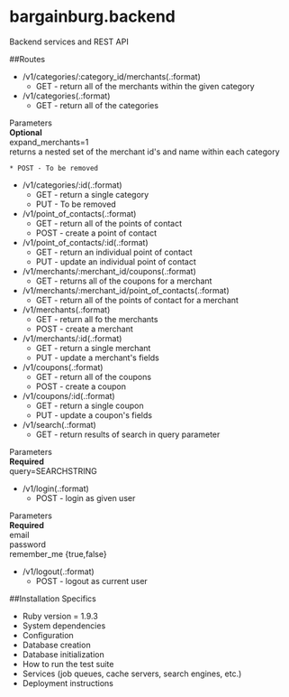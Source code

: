 bargainburg.backend
===================

Backend services and REST API

##Routes
* /v1/categories/:category\_id/merchants(.:format)
    * GET - return all of the merchants within the given category
* /v1/categories(.:format)
    * GET - return all of the categories

Parameters  
**Optional**  
expand\_merchants=1  
    returns a nested set of the merchant id's and name within each category  

    * POST - To be removed
* /v1/categories/:id(.:format)
    * GET - return a single category
    * PUT - To be removed
* /v1/point\_of\_contacts(.:format)
    * GET - return all of the points of contact
    * POST - create a point of contact
* /v1/point\_of\_contacts/:id(.:format)
    * GET - return an individual point of contact
    * PUT - update an individual point of contact
* /v1/merchants/:merchant\_id/coupons(.:format)
    * GET - returns all of the coupons for a merchant
* /v1/merchants/:merchant\_id/point\_of\_contacts(.:format)
    * GET - return all of the points of contact for a merchant
* /v1/merchants(.:format)
    * GET - return all fo the merchants
    * POST - create a merchant
* /v1/merchants/:id(.:format)
    * GET - return a single merchant
    * PUT - update a merchant's fields
* /v1/coupons(.:format)
    * GET - return all of the coupons
    * POST - create a coupon
* /v1/coupons/:id(.:format)
    * GET - return a single coupon
    * PUT - update a coupon's fields
* /v1/search(.:format)
    * GET - return results of search in query parameter

Parameters   
**Required**  
query=SEARCHSTRING  

* /v1/login(.:format)
    * POST - login as given user

Parameters  
**Required**  
    email  
    password  
    remember_me {true,false}  

* /v1/logout(.:format)
    * POST - logout as current user




##Installation Specifics
* Ruby version = 1.9.3
* System dependencies
* Configuration
* Database creation
* Database initialization
* How to run the test suite
* Services (job queues, cache servers, search engines, etc.)
* Deployment instructions
